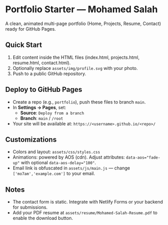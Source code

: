 # Portfolio Starter — Mohamed Salah

A clean, animated multi-page portfolio (Home, Projects, Resume, Contact) ready for GitHub Pages.

## Quick Start

1. Edit content inside the HTML files (index.html, projects.html, resume.html, contact.html).
2. Optionally replace `assets/img/profile.svg` with your photo.
3. Push to a public GitHub repository.

## Deploy to GitHub Pages

- Create a repo (e.g., `portfolio`), push these files to branch `main`.
- In **Settings → Pages**, set:
  - **Source**: `Deploy from a branch`
  - **Branch**: `main` / `/root`
- Your site will be available at: `https://<username>.github.io/<repo>/`

## Customizations
- Colors and layout: `assets/css/styles.css`
- Animations: powered by AOS (cdn). Adjust attributes: `data-aos="fade-up"` with optional `data-aos-delay="100"`.
- Email link is obfuscated in `assets/js/main.js` — change `['mo7am','example.com']` to your email.

## Notes
- The contact form is static. Integrate with Netlify Forms or your backend for submissions.
- Add your PDF resume at `assets/resume/Mohamed-Salah-Resume.pdf` to enable the download button.
